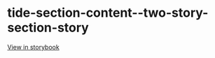 # tide-section-content--two-story-section-story

[View in storybook](https://raw.githack.com/Independent-Digital-News-and-Media-Ltd/indy-pwamp-sb/PR-2191-sb/index.html?path=/story/tide-section-content--two-story-section-story)